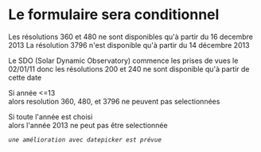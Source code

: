 # Le formulaire sera conditionnel

Les résolutions 360 et 480 ne sont disponibles qu'à partir du 16 decembre 2013
La résolution 3796 n'est disponible qu'à partir du 14 décembre 2013

Le SDO (Solar Dynamic Observatory) commence les prises de vues le 02/01/11 donc les résolutions 200 et 240 ne sont disponible qu'à partir de cette date

Si année <=13 <br>
  alors resolution 360, 480, et 3796 ne peuvent pas selectionnées

Si toute l'année est choisi <br>
  alors l'année 2013 ne peut pas être selectionnée


*`une amélioration avec datepicker est prévue`*

